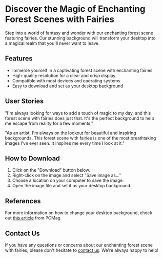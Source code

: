 <!--font:Cabin-->

# Discover the Magic of Enchanting Forest Scenes with Fairies

Step into a world of fantasy and wonder with our enchanting forest scene featuring fairies. Our stunning background will transform your desktop into a magical realm that you'll never want to leave.

## Features

- Immerse yourself in a captivating forest scene with enchanting fairies
- High-quality resolution for a clear and crisp display
- Compatible with most devices and operating systems
- Easy to download and set as your desktop background

## User Stories

"I'm always looking for ways to add a touch of magic to my day, and this forest scene with fairies does just that. It's the perfect background to help me escape from reality for a few moments."

"As an artist, I'm always on the lookout for beautiful and inspiring backgrounds. This forest scene with fairies is one of the most breathtaking images I've ever seen. It inspires me every time I look at it."

## How to Download

1. Click on the "Download" button below.
2. Right-click on the image and select "Save image as..."
3. Choose a location on your computer to save the image.
4. Open the image file and set it as your desktop background.

## References

For more information on how to change your desktop background, check out [this article](#) from PCMag.

## Contact Us

If you have any questions or concerns about our enchanting forest scene with fairies, please don't hesitate to [contact us](#). We're always happy to help!

<!--

Write me content for website with wallpaper which alt text is:

"A dreamy forest scene with fairies"

The name/title of the page should not be 1:1 copy of the alt text but rather a real content of the website which is using this wallpaper.

- Use markdown format 
- Start with heading
- Heading should be short and concise
- The content should look like a real website 
- The website should not be about the wallpaper, wallpaper is just a related background
- Heading should be contain work "wallpaper" or "background"
- Include real sections like references, contact, user stories, etc. use things relevant to the page purpose.
- Feel free to use structure like headings, bullets, numbering, blockquotes, paragraphs, horizontal lines, etc.
- You can use formatting like bold or _italic_
- You can include UTF-8 emojis
- Links should be only #hash anchors (and you can refer to the document itself)
- Do not include images


---


# Enchanting Forest Wallpaper for Your Desktop Background

Transform your desktop into a magical realm with our dreamy forest wallpaper featuring fairies. This stunning wallpaper will transport you to a world of fantasy and wonder every time you open your computer.

## Features

- High-quality resolution for a clear and crisp display
- Captivating forest scene with enchanting fairies
- Compatible with most devices and operating systems
- Easy to download and set as your desktop background

## User Stories

"I love this wallpaper! It's the perfect escape from my mundane workday. Every time I look at it, I feel like I'm transported to a magical world."

"I've been searching for a new wallpaper for weeks, and this forest scene with fairies is exactly what I was looking for. The colors are vibrant, and the fairies add a touch of whimsy to my desktop."

## How to Download

1. Click on the "Download" button below.
2. Right-click on the image and select "Save image as..."
3. Choose a location on your computer to save the image.
4. Open the image file and set it as your desktop background.

## References

For more information on how to change your desktop background, check out [this article](#) from PCMag.

## Contact Us

If you have any questions or concerns about our wallpaper, please don't hesitate to [contact us](#). We're always happy to help!


---


Heading should not include word "wallpaper". The website should not be about the wallpaper itself, wallpaper is just a related background, rewrite whole content.


---


# Discover the Magic of Enchanting Forest Scenes with Fairies

Step into a world of fantasy and wonder with our enchanting forest scene featuring fairies. Our stunning background will transform your desktop into a magical realm that you'll never want to leave.

## Features

- Immerse yourself in a captivating forest scene with enchanting fairies
- High-quality resolution for a clear and crisp display
- Compatible with most devices and operating systems
- Easy to download and set as your desktop background

## User Stories

"I'm always looking for ways to add a touch of magic to my day, and this forest scene with fairies does just that. It's the perfect background to help me escape from reality for a few moments."

"As an artist, I'm always on the lookout for beautiful and inspiring backgrounds. This forest scene with fairies is one of the most breathtaking images I've ever seen. It inspires me every time I look at it."

## How to Download

1. Click on the "Download" button below.
2. Right-click on the image and select "Save image as..."
3. Choose a location on your computer to save the image.
4. Open the image file and set it as your desktop background.

## References

For more information on how to change your desktop background, check out [this article](#) from PCMag.

## Contact Us

If you have any questions or concerns about our enchanting forest scene with fairies, please don't hesitate to [contact us](#). We're always happy to help!

-->
